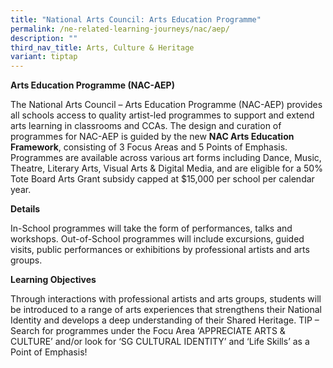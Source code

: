 ```yaml
---
title: "National Arts Council: Arts Education Programme"
permalink: /ne-related-learning-journeys/nac/aep/
description: ""
third_nav_title: Arts, Culture & Heritage
variant: tiptap
---
```

**Arts Education Programme (NAC-AEP)**

The National Arts Council – Arts Education Programme (NAC-AEP) provides all schools access to quality artist-led programmes to support and extend arts learning in classrooms and CCAs. The design and curation of programmes for NAC-AEP is guided by the new **NAC Arts Education Framework**, consisting of 3 Focus Areas and 5 Points of Emphasis. Programmes are available across various art forms including Dance, Music, Theatre, Literary Arts, Visual Arts & Digital Media, and are eligible for a 50% Tote Board Arts Grant subsidy capped at $15,000 per school per calendar year.

**Details**

In-School programmes will take the form of performances, talks and workshops. Out-of-School programmes will include excursions, guided visits, public performances or exhibitions by professional artists and arts groups.

**Learning Objectives**

Through interactions with professional artists and arts groups, students will be introduced to a range of arts experiences that strengthens their National Identity and develops a deep understanding of their Shared Heritage. TIP – Search for programmes under the Focu Area ‘APPRECIATE ARTS & CULTURE’ and/or look for ‘SG CULTURAL IDENTITY’ and ‘Life Skills’ as a Point of Emphasis!